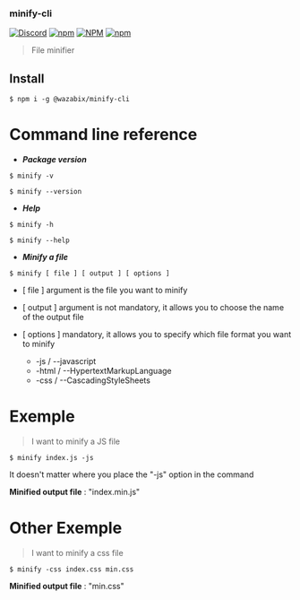 ### minify-cli

[![Discord](https://img.shields.io/discord/519837781866840122?color=%237289DA&label=WaZaBiX%27s%20guild&logo=discord)](https://discord.gg/ES52WDg)
[![npm](https://img.shields.io/npm/v/@wazabix/minify-cli?logo=npm)](https://www.npmjs.com/package/@wazabix/minify-cli)
[![NPM](https://img.shields.io/npm/l/@wazabix/minify-cli?logo=github)]()
[![npm](https://img.shields.io/npm/dt/@wazabix/minify-cli?logo=npm)](https://www.npmjs.com/package/@wazabix/minify-cli)


> File minifier

## Install

```batch
$ npm i -g @wazabix/minify-cli
```

# Command line reference

* ***Package version***

```batch
$ minify -v
```
```batch
$ minify --version
```

* ***Help***

```batch
$ minify -h
```
```batch
$ minify --help
```

* ***Minify a file***

```batch
$ minify [ file ] [ output ] [ options ]
```

* [ file ] argument is the file you want to minify
* [ output ] argument is not mandatory, it allows you to choose the name of the output file

* [ options ] mandatory, it allows you to specify which file format you want to minify
    * -js / --javascript
    * -html / --HypertextMarkupLanguage
    * -css / --CascadingStyleSheets

# Exemple

> I want to minify a JS file

```batch
$ minify index.js -js
```

It doesn't matter where you place the "-js" option in the command

**Minified output file** : "index.min.js"

# Other Exemple

> I want to minify a css file

```batch
$ minify -css index.css min.css
```

**Minified output file** : "min.css"
